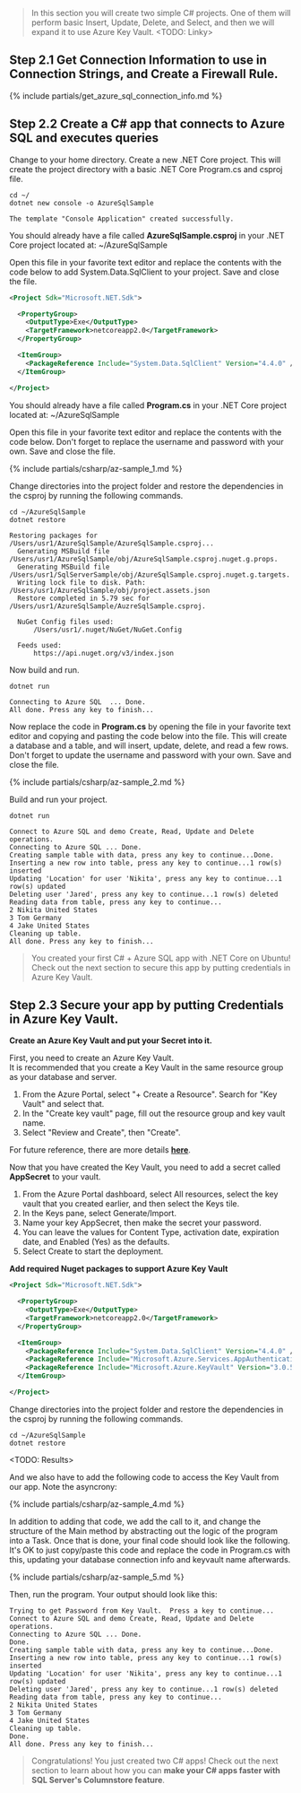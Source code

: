 
> In this section you will create two simple C# projects. One of them will perform basic Insert, Update, Delete, and Select, and then we will expand it to use Azure Key Vault. <TODO: Linky>

## Step 2.1 Get Connection Information to use in Connection Strings, and Create a Firewall Rule.

{% include partials/get_azure_sql_connection_info.md %}

## Step 2.2 Create a C# app that connects to Azure SQL and executes queries

Change to your home directory. Create a new .NET Core project. This will create the project directory with a basic .NET Core Program.cs and csproj file.

```terminal
cd ~/
dotnet new console -o AzureSqlSample
```

```results
The template "Console Application" created successfully.
```

You should already have a file called **AzureSqlSample.csproj** in your .NET Core project located at: ~/AzureSqlSample

Open this file in your favorite text editor and replace the contents with the code below to add System.Data.SqlClient to your project. Save and close the file.

```xml
<Project Sdk="Microsoft.NET.Sdk">

  <PropertyGroup>
    <OutputType>Exe</OutputType>
    <TargetFramework>netcoreapp2.0</TargetFramework>
  </PropertyGroup>

  <ItemGroup>
    <PackageReference Include="System.Data.SqlClient" Version="4.4.0" />
  </ItemGroup>

</Project>
```

You should already have a file called **Program.cs** in your .NET Core project located at: ~/AzureSqlSample

Open this file in your favorite text editor and replace the contents with the code below. Don't forget to replace the username and password with your own. Save and close the file.

{% include partials/csharp/az-sample_1.md %}

Change directories into the project folder and restore the dependencies in the csproj by running the following commands.

```terminal
cd ~/AzureSqlSample
dotnet restore
```

```results
Restoring packages for /Users/usr1/AzureSqlSample/AzureSqlSample.csproj...
  Generating MSBuild file /Users/usr1/AzureSqlSample/obj/AzureSqlSample.csproj.nuget.g.props.
  Generating MSBuild file /Users/usr1/SqlServerSample/obj/AzureSqlSample.csproj.nuget.g.targets.
  Writing lock file to disk. Path: /Users/usr1/AzureSqlSample/obj/project.assets.json
  Restore completed in 5.79 sec for /Users/usr1/AzureSqlSample/AuzreSqlSample.csproj.

  NuGet Config files used:
      /Users/usr1/.nuget/NuGet/NuGet.Config

  Feeds used:
      https://api.nuget.org/v3/index.json
```

Now build and run.

```terminal
dotnet run
```

```results
Connecting to Azure SQL  ... Done.
All done. Press any key to finish...
```

Now replace the code in **Program.cs** by opening the file in your favorite text editor and copying and pasting the code below into the file. This will create a database and a table, and will insert, update, delete, and read a few rows. Don't forget to update the username and password with your own. Save and close the file.

{% include partials/csharp/az-sample_2.md %}

Build and run your project.

```terminal
dotnet run
```

```results
Connect to Azure SQL and demo Create, Read, Update and Delete operations.
Connecting to Azure SQL ... Done.
Creating sample table with data, press any key to continue...Done.
Inserting a new row into table, press any key to continue...1 row(s) inserted
Updating 'Location' for user 'Nikita', press any key to continue...1 row(s) updated
Deleting user 'Jared', press any key to continue...1 row(s) deleted
Reading data from table, press any key to continue...
2 Nikita United States
3 Tom Germany
4 Jake United States
Cleaning up table.
All done. Press any key to finish...
```

> You created your first C# + Azure SQL app with .NET Core on Ubuntu! Check out the next section to secure this app by putting credentials in Azure Key Vault.

## Step 2.3 Secure your app by putting Credentials in Azure Key Vault.

**Create an Azure Key Vault and put your Secret into it.**

First, you need to create an Azure Key Vault.  
It is recommended that you create a Key Vault in the same resource group as your database and server.

1. From the Azure Portal, select "+ Create a Resource".  Search for "Key Vault" and select that.
1. In the "Create key vault" page, fill out the resource group and key vault name.
1. Select "Review and Create", then "Create".

For future reference, there are more details [**here**](https://docs.microsoft.com/en-us/azure-stack/user/azure-stack-key-vault-manage-portal?view=azs-2002).

Now that you have created the Key Vault, you need to add a secret called **AppSecret** to your vault.

1. From the Azure Portal dashboard, select All resources, select the key vault that you created earlier, and then select the Keys tile.
1. In the Keys pane, select Generate/Import.
1. Name your key AppSecret, then make the secret your password.
1. You can leave the values for Content Type, activation date, expiration date, and Enabled (Yes) as the defaults.
1. Select Create to start the deployment.

**Add required Nuget packages to support Azure Key Vault**

```xml
<Project Sdk="Microsoft.NET.Sdk">

  <PropertyGroup>
    <OutputType>Exe</OutputType>
    <TargetFramework>netcoreapp2.0</TargetFramework>
  </PropertyGroup>

  <ItemGroup>
    <PackageReference Include="System.Data.SqlClient" Version="4.4.0" />
    <PackageReference Include="Microsoft.Azure.Services.AppAuthentication" Version="1.4.0" />
    <PackageReference Include="Microsoft.Azure.KeyVault" Version="3.0.5" />
  </ItemGroup>

</Project>
```

Change directories into the project folder and restore the dependencies in the csproj by running the following commands.

```terminal
cd ~/AzureSqlSample
dotnet restore
```

<TODO: Results>

And we also have to add the following code to access the Key Vault from our app.  Note the asyncrony:

{% include partials/csharp/az-sample_4.md %} 

In addition to adding that code, we add the call to it, and change the structure of the Main method by abstracting out the logic of the program into a Task.
Once that is done, your final code should look like the following. It's OK to just copy/paste this code and replace the code in Program.cs with this, updating your database connection info and keyvault name afterwards.

{% include partials/csharp/az-sample_5.md %}

Then, run the program.  Your output should look like this:

```results
Trying to get Password from Key Vault.  Press a key to continue...
Connect to Azure SQL and demo Create, Read, Update and Delete operations.
Connecting to Azure SQL ... Done.
Done.
Creating sample table with data, press any key to continue...Done.
Inserting a new row into table, press any key to continue...1 row(s) inserted
Updating 'Location' for user 'Nikita', press any key to continue...1 row(s) updated
Deleting user 'Jared', press any key to continue...1 row(s) deleted
Reading data from table, press any key to continue...
2 Nikita United States
3 Tom Germany
4 Jake United States
Cleaning up table.
Done.
All done. Press any key to finish...
```

> Congratulations! You just created two C# apps! Check out the next section to learn about how you can **make your C# apps faster with SQL Server's Columnstore feature**.
